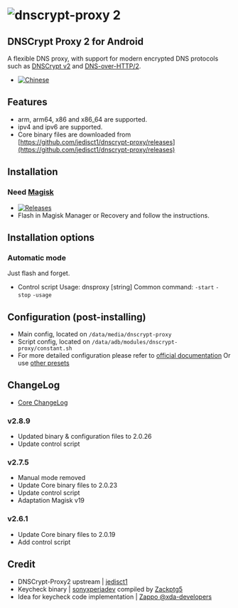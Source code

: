 # ![dnscrypt-proxy 2](https://raw.github.com/jedisct1/dnscrypt-proxy/master/logo.png?3)

## DNSCrypt Proxy 2 for Android
A flexible DNS proxy, with support for modern encrypted DNS protocols such as [DNSCrypt v2](https://github.com/DNSCrypt/dnscrypt-protocol/blob/master/DNSCRYPT-V2-PROTOCOL.txt) and [DNS-over-HTTP/2](https://tools.ietf.org/html/draft-ietf-doh-dns-over-https-03).
- [![Chinese](https://img.shields.io/badge/-%E4%B8%AD%E6%96%87-blue.svg?style=for-the-badge&logo=github)](./README_CN.md)
## Features
- arm, arm64, x86 and x86_64 are supported.
- ipv4 and ipv6 are supported.
- Core binary files are downloaded from [https://github.com/jedisct1/dnscrypt-proxy/releases](https://github.com/jedisct1/dnscrypt-proxy/releases)

## Installation
### Need [Magisk](https://github.com/topjohnwu/Magisk/release)
- [![Releases](https://img.shields.io/github/release/x4455/dnscrypt-proxy.svg?label=Latest%20Release&style=popout)](https://github.com/x4455/dnscrypt-proxy/releases/latest)
- Flash in Magisk Manager or Recovery and follow the instructions.

## Installation options
### Automatic mode
Just flash and forget.
- Control script
 Usage: dnsproxy [string]
 Common command: `-start` `-stop` `-usage`

## Configuration (post-installing)
- Main config, located on `/data/media/dnscrypt-proxy`
- Script config, located on `/data/adb/modules/dnscrypt-proxy/constant.sh`
- For more detailed configuration please refer to [official documentation](https://github.com/jedisct1/dnscrypt-proxy/wiki/Configuration) Or use [other presets](https://github.com/jedisct1/dnscrypt-proxy/wiki/Public-blacklists)

## ChangeLog
- [Core ChangeLog](https://github.com/jedisct1/dnscrypt-proxy/blob/master/ChangeLog)
### v2.8.9
- Updated binary & configuration files to 2.0.26
- Update control script
### v2.7.5
- Manual mode removed
- Update Core binary files to 2.0.23
- Update control script
- Adaptation Magisk v19
### v2.6.1
- Update Core binary files to 2.0.19
- Add control script

## Credit
- DNSCrypt-Proxy2 upstream | [jedisct1](https://github.com/jedisct1/dnscrypt-proxy)
- Keycheck binary | [sonyxperiadev](https://github.com/sonyxperiadev/device-sony-common-init/tree/master/keycheck) compiled by [Zackptg5](https://github.com/Zackptg5/Keycheck)
- Idea for keycheck code implementation | [Zappo @xda-developers](https://forum.xda-developers.com/showpost.php?p=71016567&postcount=98)

